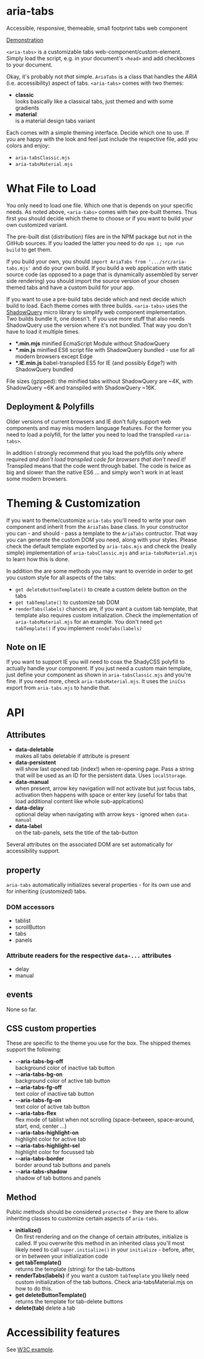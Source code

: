 # aria-tabs
Accessible, responsive, themeable, small footprint tabs web component

[Demonstration](https://codepen.io/schrotie/pen/margpb?editors=1111)

`<aria-tabs>` is a customizable tabs web-component/custom-element. Simply load the script, e.g. in your document's `<head>` and add checkboxes to your document.

Okay, it's probably not _that_ simple. `AriaTabs` is a class that handles the _ARIA_ (i.e. accessibility) aspect of tabs. `<aria-tabs>` comes with two themes:
* __classic__  
looks basically like a classical tabs, just themed and with some gradients
* __material__  
is a material design tabs variant

Each comes with a simple theming interface. Decide which one to use. If you are happy with the look and feel just include the respective file, add you colors and enjoy:
* `aria-tabsClassic.mjs`
* `aria-tabsMaterial.mjs`

# What File to Load
You only need to load one file. Which one that is depends on your specific needs. As noted above, `<aria-tabs>` comes with two pre-built themes. Thus first you should decide which theme to choose or if you want to build your own customized variant.

The pre-built dist (distribution) files are in the NPM package but not in the GitHub sources. If you loaded the latter you need to do `npm i; npm run build` to get them.

If you build your own, you should `import AriaTabs from '.../src/aria-tabs.mjs'` and do your own build. If you build a web application with static source code (as opposed to a page that is dynamically assembled by server side rendering) you should import the source version of your chosen themed tabs and have a custom build for your app.

If you want to use a pre-build tabs decide which and next decide which build to load. Each theme comes with three builds. `<aria-tabs>` uses the [ShadowQuery](https://github.com/schrotie/shadow-query) micro library to simplify web component implementation. Two builds bundle it, one doesn't. If you use more stuff that also needs ShadowQuery use the version where it's not bundled. That way you don't have to load it multiple times.
* __*.min.mjs__ minified EcmaScript Module without ShadowQuery
* __*.min.js__ minified ES6 script file with ShadowQuery bundled - use for all modern browsers except Edge
* __*.IE.min.js__ babel-transpiled ES5 for IE (and possibly Edge?) with ShadowQuery bundled

File sizes (gzipped): the minified tabs without ShadowQuery are ~4K, with ShadowQuery ~6K and transpiled with ShadowQuery ~16K.

## Deployment & Polyfills
Older versions of current browsers and IE don't fully support web components and may miss modern language features. For the former you need to load a polyfill, for the latter you need to load the transpiled `<aria-tabs>`.

In addition I strongly recommend that you load the polyfills only where required _and don't load transpiled code for browsers that don't need it!_ Transpiled means that the code went through babel. The code is twice as big and slower than the native ES6 ... and simply won't work in at least some modern browsers.

# Theming & Customization
If you want to theme/customize `aria-tabs` you'll need to write your own component and inherit from the `AriaTabs` base class. In your constructor you can - and should - pass a template to the `AriaTabs` contructor. That way you can generate the custom DOM you need, along with your styles. Please check the default template exported by `aria-tabs.mjs` and check the (really simple) implementation of `aria-tabsClassic.mjs` and `aria-tabsMaterial.mjs` to learn how this is done.

In addition the are some methods you may want to override in order to get you custom style for all aspects of the tabs:
* 	`get deleteButtonTemplate()` to create a custom delete button on the tabs
* `get tabTemplate()` to customize tab DOM
* `renderTabs(labels)` chances are, if you want a custom tab template, that template also requires custom initialization. Check the implementation of `aria-tabsMaterial.mjs` for an example. You don't need `get tabTemplate()` if you implement `rendeTabs(labels)`

## Note on IE
If you want to support IE you will need to coax the ShadyCSS polyfill to actually handle your component. If you just need a custom main template, just define your component as shown in `aria-tabsClassic.mjs` and you're fine. If you need more, check `aria-tabsMaterial.mjs`. It uses the `iniCss` export from `aria-tabs.mjs` to handle that.


# API

## Attributes
* __data-deletable__  
makes all tabs deletable if attribute is present
* __data-persistent__  
will show last opened tab (index!) when re-opening page. Pass a string that will be used as an ID for the persistent data. Uses `localStorage`.
* __data-manual__  
when present, arrow key navigation will not activate but just focus tabs, activation then happens with space or enter key (useful for tabs that load additional content like whole sub-applcations)
* __data-delay__  
optional delay when navigating with arrow keys - ignored when `data-manual`
* __data-label__  
on the tab-panels, sets the title of the tab-button

Several attributes on the associated DOM are set automatically for accessibility support.

## property
`aria-tabs` automatically initializes several properties - for its own use and for inheriting (customized) tabs.

### DOM accessors
* tablist
* scrollButton
* tabs
* panels

### Attribute readers for the respective `data-...` attributes
* delay
* manual

## events
None so far.

## CSS custom properties
These are specific to the theme you use for the box. The shipped themes support the following:
* __--aria-tabs-bg-off__  
background color of inactive tab button
* __--aria-tabs-bg-on__  
background color of active tab button
* __--aria-tabs-fg-off__  
text color of inactive tab button
* __--aria-tabs-fg-on__  
text color of active tab button
* __--aria-tabs-flex__  
flex mode of tablist when not scrolling (space-between, space-around, start, end, center ...)
* __--aria-tabs-highlight-on__  
highlight color for active tab
* __--aria-tabs-highlight-sel__  
highlight color for focussed tab
* __--aria-tabs-border__  
border around tab buttons and panels
* __--aria-tabs-shadow__  
shadow of tab buttons and panels


## Method
Public methods should be considered `protected` - they are there to allow inheriting classes to customize certain aspects of `aria-tabs`.
* __initialize()__  
On first rendering and on the change of certain attributes, initialize is called. If you overwrite this method in an inherited class you'll most likely need to call `super.initialize()` in your `initialize` - before, after, or in between your initialization code
* __get tabTemplate()__  
returns the template (string) for the tab-buttons
* __renderTabs(labels)__
if you want a custom `tabTemplate` you likely need custom initialization of the tab buttons. Check aria-tabsMaterial.mjs on how to do this.
* __get deleteButtonTemplate()__  
returns the template for tab-delete buttons
* __delete(tab)__
delete a tab


# Accessibility features
See [W3C example](https://www.w3.org/TR/wai-aria-practices/examples/tabs/tabs-1/tabs.html).
